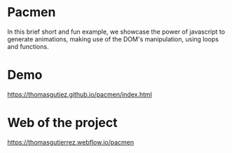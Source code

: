 # Pacmen
In this brief short and fun example, we showcase the power of javascript to generate animations, making use of the DOM's manipulation, using loops and functions.

# Demo
https://thomasgutiez.github.io/pacmen/index.html

# Web of the project
https://thomasgutierrez.webflow.io/pacmen
